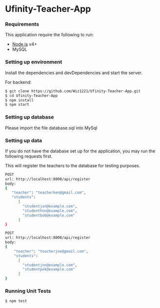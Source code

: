 # Ufinity-Teacher-App

### Requirements

This application require the following to run:

* [Node.js](https://nodejs.org/) v4+
* MySQL

### Setting up environment

Install the dependencies and devDependencies and start the server.

For backend: 
```sh
$ git clone https://github.com/Wiz1221/Ufinity-Teacher-App.git
$ cd Ufinity-Teacher-App
$ npm install
$ npm start
```

### Setting up database

Please import the file database.sql into MySql

### Setting up data

If you do not have the database set up for the application, you may run the following requests first.

This will register the teachers to the database for testing purposes.

```sh
POST
url: http://localhost:8000/api/register
body: 
{
   "teacher": "teacherken@gmail.com",
   "students":
      [
        "studentjon@example.com",
        "studenthon@example.com",
        "studentbob@example.com"
      ]
}
```

```sh
POST
url: http://localhost:8000/api/register
body: 
{
	"teacher": "teacherjoe@gmail.com",
	"students":
	  [
	    "studentjon@example.com",
	    "studentpek@example.com"
	  ]
}
```

### Running Unit Tests

```sh
$ npm test
```
